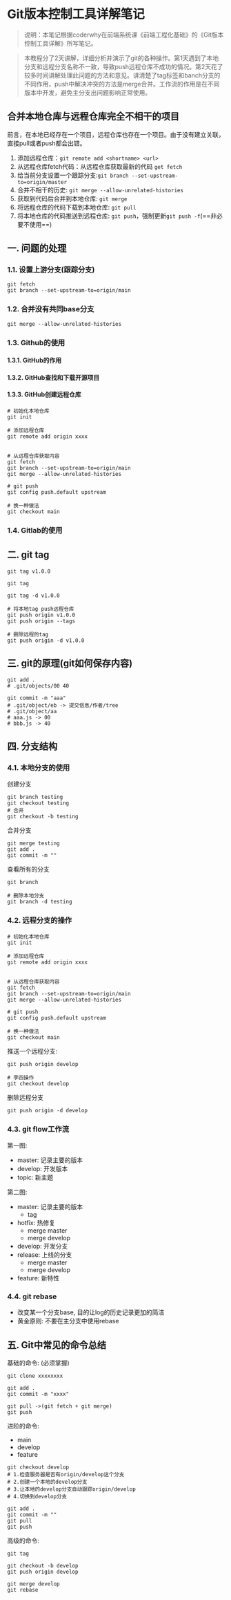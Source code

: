 # Git版本控制工具详解笔记
> 说明：本笔记根据coderwhy在前端系统课《前端工程化基础》的《Git版本控制工具详解》所写笔记。

> 本教程分了2天讲解，详细分析并演示了git的各种操作。第1天遇到了本地分支和远程分支名称不一致，导致push远程仓库不成功的情况。第2天花了较多时间讲解处理此问题的方法和意见。讲清楚了tag标签和banch分支的不同作用，push中解决冲突的方法是merge合并。工作流的作用是在不同版本中开发，避免主分支出问题影响正常使用。
<!-- truncate -->
## 合并本地仓库与远程仓库完全不相干的项目

前言，在本地已经存在一个项目，远程仓库也存在一个项目。由于没有建立关联，直接pull或者push都会出错。

1. 添加远程仓库：`git remote add <shortname> <url>`
2. 从远程仓库fetch代码：从远程仓库获取最新的代码 `get fetch`
3. 给当前分支设置一个跟踪分支:`git branch --set-upstream-to=origin/master`
4. 合并不相干的历史: `git merge --allow-unrelated-histories`
5. 获取到代码后合并到本地仓库: `git merge`
6. 将远程仓库的代码下载到本地仓库: `git pull`
7. 将本地仓库的代码推送到远程仓库: `git push`，强制更新`git push -f`(==非必要不使用==)


## 一. 问题的处理

### 1.1. 设置上游分支(跟踪分支)

```shell
git fetch
git branch --set-upstream-to=origin/main
```



### 1.2. 合并没有共同base分支

```shell
git merge --allow-unrelated-histories
```





### 1.3. Github的使用

#### 1.3.1. GitHub的作用



#### 1.3.2. GitHub查找和下载开源项目



#### 1.3.3. GitHub创建远程仓库

```shell
# 初始化本地仓库
git init

# 添加远程仓库
git remote add origin xxxx


# 从远程仓库获取内容
git fetch
git branch --set-upstream-to=origin/main
git merge --allow-unrelated-histories

# git push
git config push.default upstream

# 换一种做法
git checkout main
```



### 1.4. Gitlab的使用







## 二. git tag

```shell
git tag v1.0.0

git tag

git tag -d v1.0.0

# 将本地tag push远程仓库
git push origin v1.0.0
git push origin --tags

# 删除远程的tag
git push origin -d v1.0.0
```





## 三. git的原理(git如何保存内容)

```shell
git add .
# .git/objects/00 40

git commit -m "aaa"
# .git/object/eb -> 提交信息/作者/tree
# .git/object/aa
# aaa.js -> 00
# bbb.js -> 40
```







## 四. 分支结构

### 4.1. 本地分支的使用

创建分支

```shell
git branch testing
git checkout testing
# 合并
git checkout -b testing
```



合并分支

```shell
git merge testing
git add .
git commit -m ""
```



查看所有的分支

```shell
git branch

# 删除本地分支
git branch -d testing
```



### 4.2. 远程分支的操作

```shell
# 初始化本地仓库
git init

# 添加远程仓库
git remote add origin xxxx


# 从远程仓库获取内容
git fetch
git branch --set-upstream-to=origin/main
git merge --allow-unrelated-histories

# git push
git config push.default upstream

# 换一种做法
git checkout main
```



推送一个远程分支:

```shell
git push origin develop

# 李四操作
git checkout develop
```



删除远程分支

```shell
git push origin -d develop
```



### 4.3. git flow工作流

第一图:

* master: 记录主要的版本
* develop: 开发版本
* topic: 新主题



第二图:

* master: 记录主要的版本
  * tag
* hotfix: 热修复
  * merge master
  * merge develop
* develop: 开发分支
* release: 上线的分支
  * merge master
  * merge develop
* feature: 新特性





### 4.4. git rebase

* 改变某一个分支base, 目的让log的历史记录更加的简洁
* 黄金原则: 不要在主分支中使用rebase





## 五. Git中常见的命令总结

基础的命令: (必须掌握)

```shell
git clone xxxxxxxx

git add .
git commit -m "xxxx"

git pull ->(git fetch + git merge)
git push
```



进阶的命令:

* main
* develop
* feature

```shell
git checkout develop
# 1.检查服务器是否有origin/develop这个分支
# 2.创建一个本地的develop分支
# 3.让本地的develop分支自动跟踪origin/develop
# 4.切换到develop分支

git add .
git commit -m ""
git pull
git push
```



高级的命令:

```shell
git tag

git checkout -b develop
git push origin develop

git merge develop
git rebase
```
